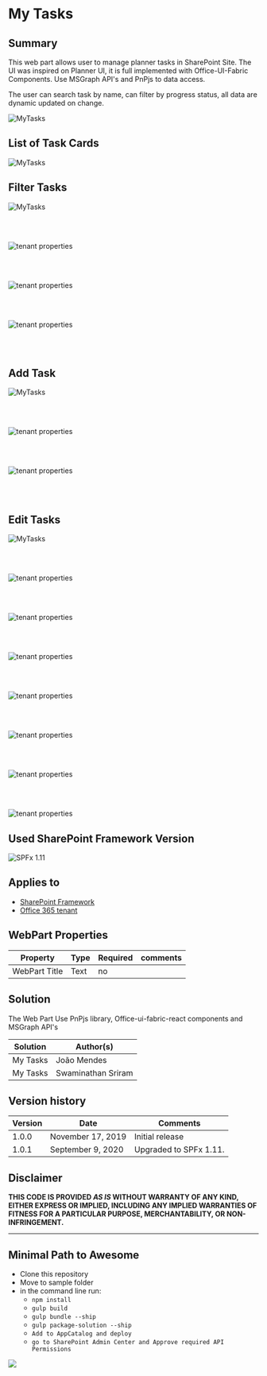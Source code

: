 # My Tasks 

## Summary

This web part allows user to manage planner tasks in SharePoint Site. The UI was inspired on Planner UI, it is full implemented with Office-UI-Fabric Components. Use MSGraph API's and PnPjs to data access.

The user can search task by name, can filter by progress status, all data are dynamic updated on change.

![MyTasks](./assets/MyTasks.gif)

## List of Task Cards

![MyTasks](./assets/screen1.png)

## Filter Tasks

![MyTasks](./assets/screen2.png)  

</br>
</br>


![tenant properties](./assets/screen3.png)  


</br>
</br>


![tenant properties](./assets/screen4.png) 


</br>
</br>


![tenant properties](./assets/screen5.png)  

</br>
</br>

## Add Task  
  
![MyTasks](./assets/AddTask.gif)

</br>
</br>



![tenant properties](./assets/screen6.png)  

</br>
</br>


![tenant properties](./assets/screen7.png)  

</br>
</br>

## Edit Tasks


![MyTasks](./assets/EditTask.gif)

</br>
</br>

![tenant properties](./assets/screen8.png)  
  

</br>
</br>


![tenant properties](./assets/screen9.png)  
  

</br>
</br>


![tenant properties](./assets/screen10.png)  

</br>
</br>


![tenant properties](./assets/screen11.png)  

  

</br>
</br>


![tenant properties](./assets/screen12.png)  


</br>
</br>



![tenant properties](./assets/screen13.png)  

  
</br>
</br>



![tenant properties](./assets/screen14.png)  

  


## Used SharePoint Framework Version 
![SPFx 1.11](https://img.shields.io/badge/version-1.11.0-green.svg)

## Applies to

* [SharePoint Framework](https://docs.microsoft.com/sharepoint/dev/spfx/sharepoint-framework-overview)
* [Office 365 tenant](https://docs.microsoft.com/sharepoint/dev/spfx/set-up-your-development-environment)

## WebPart Properties
 
Property |Type|Required| comments
--------------------|----|--------|----------
WebPart Title| Text| no|
 

## Solution

The Web Part Use PnPjs library, Office-ui-fabric-react components and MSGraph API's

Solution|Author(s)
--------|---------
My Tasks |João Mendes
My Tasks |Swaminathan Sriram

## Version history

Version|Date|Comments
-------|----|--------
1.0.0|November 17, 2019|Initial release
1.0.1|September 9, 2020|Upgraded to SPFx 1.11.

## Disclaimer

**THIS CODE IS PROVIDED *AS IS* WITHOUT WARRANTY OF ANY KIND, EITHER EXPRESS OR IMPLIED, INCLUDING ANY IMPLIED WARRANTIES OF FITNESS FOR A PARTICULAR PURPOSE, MERCHANTABILITY, OR NON-INFRINGEMENT.**

---

## Minimal Path to Awesome

- Clone this repository
- Move to sample folder
- in the command line run:
  - `npm install`
  - `gulp build`
  - `gulp bundle --ship`
  - `gulp package-solution --ship`
  - `Add to AppCatalog and deploy`
   - `go to SharePoint Admin Center and Approve required API Permissions`


<img src="https://telemetry.sharepointpnp.com/sp-dev-fx-webparts/samples/react-MyTask" />
